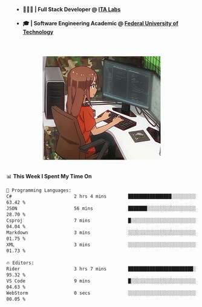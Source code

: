 <body style="margin-bottom: 40px; gap: 20px">
  <div style="display: flex; flex-direction: column; width: auto; margin: 0 auto; padding: 20px;">
    <ul style="flex: 1; margin-bottom: 20px;">
      <li><h4>🧑🏽‍💻 | Full Stack Developer @ <a href="https://itafrotas.com//">ITA Labs</a></h4></li>
      <li><h4>🎓 | Software Engineering Academic @ <a href="http://www.utfpr.edu.br/">Federal University of Technology</a></h4></li>
      <br/>
    </ul>
    <div style="display: flex; justify-content: center; align-items: center; gap: 20px;">
      <img width="312" height="274" src="assets/umiko.gif" alt="Computer Boy" />
    </div>
  </div>
</body>


<!--START_SECTION:waka-->
📊 **This Week I Spent My Time On** 

```text
💬 Programming Languages: 
C#                       2 hrs 4 mins        ████████████████░░░░░░░░░   63.42 % 
JSON                     56 mins             ███████░░░░░░░░░░░░░░░░░░   28.70 % 
Csproj                   7 mins              █░░░░░░░░░░░░░░░░░░░░░░░░   04.04 % 
Markdown                 3 mins              ░░░░░░░░░░░░░░░░░░░░░░░░░   01.75 % 
XML                      3 mins              ░░░░░░░░░░░░░░░░░░░░░░░░░   01.73 % 

🔥 Editors: 
Rider                    3 hrs 7 mins        ████████████████████████░   95.32 % 
VS Code                  9 mins              █░░░░░░░░░░░░░░░░░░░░░░░░   04.63 % 
WebStorm                 0 secs              ░░░░░░░░░░░░░░░░░░░░░░░░░   00.05 % 
```


<!--END_SECTION:waka-->

<!--
**danielr0d/danielr0d** is a ✨ _special_ ✨ repository because its `README.md` (this file) appears on your GitHub profile.

Here are some ideas to get you started:

- 🔭 I’m currently working on ...
- 🌱 I’m currently learning ...
- 👯 I’m looking to collaborate on ...
- 🤔 I’m looking for help with ...
- 💬 Ask me about ...
- 📫 How to reach me: ...
- 😄 Pronouns: ...
- ⚡ Fun fact: ...
-->

